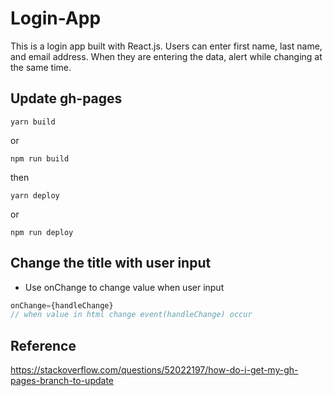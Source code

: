 # Login-App

This is a login app built with React.js. Users can enter first name, last name, and email address. When they are entering the data, alert while changing at the same time.

## Update gh-pages
```
yarn build
```
or

```
npm run build
```

then

```
yarn deploy
```
or
```
npm run deploy
```

## Change the title with user input
- Use onChange to change value when user input
```javascript
onChange={handleChange}
// when value in html change event(handleChange) occur
```

## Reference
https://stackoverflow.com/questions/52022197/how-do-i-get-my-gh-pages-branch-to-update
